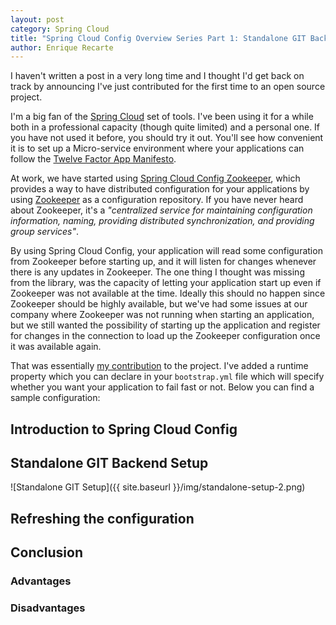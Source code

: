 ```yaml
---
layout: post
category: Spring Cloud
title: "Spring Cloud Config Overview Series Part 1: Standalone GIT Backend"
author: Enrique Recarte
---
```


I haven't written a post in a very long time and I thought I'd get back on track by announcing I've just contributed for the
first time to an open source project.

I'm a big fan of the [Spring Cloud](http://projects.spring.io/spring-cloud/) set of tools. I've been using it for a while both in a
professional capacity (though quite limited) and a personal one. If you have not used it before, you should try it out. You'll see how
convenient it is to set up a Micro-service environment where your applications can follow the [Twelve Factor App Manifesto](https://12factor.net/).

At work, we have started using [Spring Cloud Config Zookeeper](http://cloud.spring.io/spring-cloud-static/spring-cloud-zookeeper/1.1.0.RELEASE/#spring-cloud-zookeeper-config), which
provides a way to have distributed configuration for your applications by using [Zookeeper]() as a configuration repository. If you have
never heard about Zookeeper, it's a *"centralized service for maintaining configuration information, naming, providing distributed synchronization, and providing group services"*.

By using Spring Cloud Config, your application will read some configuration from Zookeeper before starting up, and it will listen for changes whenever there is any updates
 in Zookeeper. The one thing I thought was missing from the library, was the capacity of letting your application start up even if Zookeeper was not available at the time. Ideally this
 should no happen since Zookeeper should be highly available, but we've had some issues at our company where Zookeeper was not running when starting an application,
 but we still wanted the possibility of starting up the application and register for changes in the connection to load up the Zookeeper configuration once
 it was available again.

That was essentially [my contribution](https://github.com/spring-cloud/spring-cloud-zookeeper/pull/106) to the project. I've added a runtime property which you can declare in your `bootstrap.yml` file which will specify whether you want your application to fail
fast or not. Below you can find a sample configuration:

## Introduction to Spring Cloud Config

## Standalone GIT Backend Setup

![Standalone GIT Setup]({{ site.baseurl }}/img/standalone-setup-2.png)


## Refreshing the configuration

## Conclusion
### Advantages

### Disadvantages

